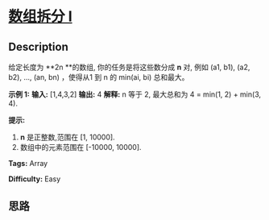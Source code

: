 # [数组拆分 I][title]

## Description

给定长度为  **2n  **的数组, 你的任务是将这些数分成  **n** 对, 例如 (a1, b1), (a2, b2), ..., (an, bn)
，使得从1 到 n 的 min(ai, bi) 总和最大。

**示例 1:**
            **输入:** [1,4,3,2]        **输出:** 4    **解释:** n 等于 2, 最大总和为 4 = min(1, 2) + min(3, 4).    

**提示:**

  1. **n**  是正整数,范围在 [1, 10000].
  2. 数组中的元素范围在 [-10000, 10000].


**Tags:** Array

**Difficulty:** Easy

## 思路

[title]: https://leetcode-cn.com/problems/array-partition-i
